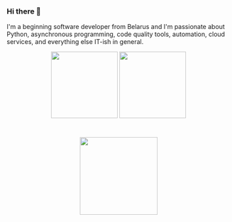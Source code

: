 ### Hi there 👋

I'm a beginning software developer from Belarus and I'm passionate about Python, asynchronous programming, code quality tools, automation, cloud services, and everything else IT-ish in general.
<p align='center'>
   <a href="https://github-readme-stats.vercel.app/api?username=alexdzehil&show_icons=true&count_private=true"><img
           height=150
           src="https://github-readme-stats.vercel.app/api?username=alexdzehil&show_icons=true&count_private=true"/></a>
   <a href="https://github.com/alexdzehil/github-readme-stats"><img height=150
                                                                  src="https://github-readme-stats.vercel.app/api/top-langs/?username=alexdzehil&layout=compact"/></a>
</p>
<div align="center" style="margin: 40px 0">
   <a href="https://github.com/alexdzehil/github-profile-views-counter">
       <img width="175px" src="https://komarev.com/ghpvc/?username=alexdzehil&color=DE002D">
   </a>
</div>
